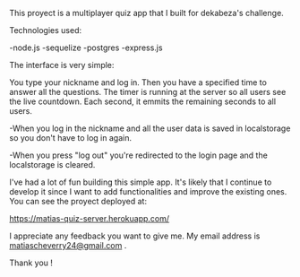 This proyect is a multiplayer quiz app that I built for dekabeza's challenge.

Technologies used:

-node.js
-sequelize
-postgres
-express.js

The interface is very simple:

You type your nickname and log in. Then you have a specified time to answer all the questions.
The timer is running at the server so all users see the live countdown. Each second, it emmits the remaining seconds to all users.

-When you log in the nickname and all the user data is saved in localstorage so you don't have to log in again.

-When you press "log out" you're redirected to the login page and the localstorage is cleared.

I've had a lot of fun building this simple app. It's likely that I continue to develop it since I want to add functionalities and improve the existing ones.
You can see the proyect deployed at:

https://matias-quiz-server.herokuapp.com/

I appreciate any feedback you want to give me. My email address is matiascheverry24@gmail.com .

Thank you !
